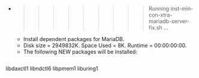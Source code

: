 * >>>>>>>>> Running inst-min-con-xtra-mariadb-server-fix.sh ...
  * Install dependent packages for MariaDB.
  * Disk size = 2949832K. Space Used = 8K. Runtime = 00:00:00:00.
  * The following NEW packages will be installed:
  ```bash
libdaxctl1 libndctl6 libpmem1 liburing1
  ```

